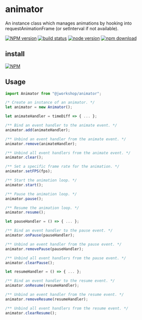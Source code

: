 # animator

An instance class which manages animations by hooking into requestAnimationFrame (or setInterval if not available).

[![NPM version][npm-image]][npm-url]
[![build status][travis-image]][travis-url]
[![node version][node-image]][node-url]
[![npm download][download-image]][download-url]

[npm-image]: http://img.shields.io/npm/v/@jworkshop/animator.svg
[npm-url]: http://npmjs.org/package/@jworkshop/animator
[travis-image]: https://img.shields.io/travis/JWorkshop/animator.svg
[travis-url]: https://travis-ci.org/JWorkshop/animator
[node-image]: https://img.shields.io/badge/node.js-%3E=_0.10-green.svg
[node-url]: http://nodejs.org/download/
[download-image]: https://img.shields.io/npm/dm/@jworkshop/animator.svg
[download-url]: https://npmjs.org/package/@jworkshop/animator

## install

[![NPM](https://nodei.co/npm/@jworkshop/animator.png)](https://nodei.co/npm/@jworkshop/animator/)

## Usage

```javascript
import Animator from "@jworkshop/animator";

/* Create an instance of an animator. */
let animator = new Animator();

let animateHandler = timeDiff => { ... };

/** Bind an event handler to the animate event. */
animator.add(animateHandler);

/** Unbind an event handler from the animate event. */
animator.remove(animateHandler);

/** Unbind all event handlers from the animate event. */
animator.clear();

/** Set a specific frame rate for the animation. */
animator.setFPS(fps);

/** Start the animation loop. */
animator.start();

/** Pause the animation loop. */
animator.pause();

/** Resume the animation loop. */
animator.resume();

let pauseHandler = () => { ... };

/** Bind an event handler to the pause event. */
animator.onPause(pauseHandler);

/** Unbind an event handler from the pause event. */
animator.removePause(pauseHandler);

/** Unbind all event handlers from the pause event. */
animator.clearPause();

let resumeHandler = () => { ... };

/** Bind an event handler to the resume event. */
animator.onResume(resumeHandler);

/** Unbind an event handler from the resume event. */
animator.removeResume(resumeHandler);

/** Unbind all event handlers from the resume event. */
animator.clearResume();
```
